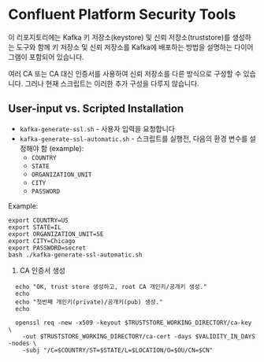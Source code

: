 Confluent Platform Security Tools
=================================

이 리포지토리에는 Kafka 키 저장소(keystore) 및 신뢰 저장소(truststore)를 생성하는 도구와 함께 키 저장소 및 신뢰 저장소를 Kafka에 배포하는 방법을 설명하는 다이어그램이 포함되어 있습니다.

여러 CA 또는 CA 대신 인증서를 사용하여 신뢰 저장소를 다른 방식으로 구성할 수 있습니다. 그러나 현재 스크립트는 이러한 추가 구성을 다루지 않습니다.

## User-input vs. Scripted Installation

- `kafka-generate-ssl.sh` - 사용자 입력을 요청합니다
- `kafka-generate-ssl-automatic.sh` - 스크립트를 실행전, 다음의 환경 변수를 설정해야 함 (example):
  - `COUNTRY`
  - `STATE`
  - `ORGANIZATION_UNIT`
  - `CITY`
  - `PASSWORD`

Example:
```
export COUNTRY=US
export STATE=IL
export ORGANIZATION_UNIT=SE
export CITY=Chicago
export PASSWORD=secret
bash ./kafka-generate-ssl-automatic.sh
```
1. CA 인증서 생성
```
  echo "OK, trust store 생성하고, root CA 개인키/공개키 생성."
  echo
  echo "첫번째 개인키(private)/공개키(pub) 생성."
  echo

  openssl req -new -x509 -keyout $TRUSTSTORE_WORKING_DIRECTORY/ca-key \
    -out $TRUSTSTORE_WORKING_DIRECTORY/ca-cert -days $VALIDITY_IN_DAYS -nodes \
    -subj "/C=$COUNTRY/ST=$STATE/L=$LOCATION/O=$OU/CN=$CN"
```
